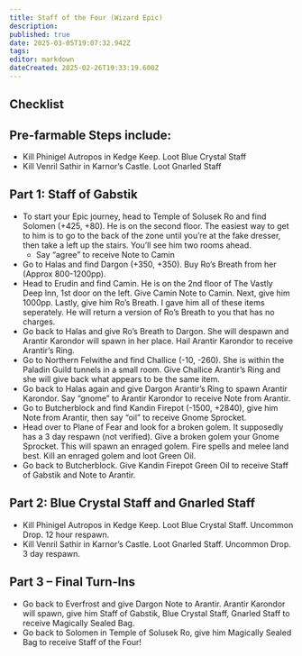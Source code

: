 ```yaml
---
title: Staff of the Four (Wizard Epic)
description: 
published: true
date: 2025-03-05T19:07:32.942Z
tags: 
editor: markdown
dateCreated: 2025-02-26T19:33:19.600Z
---
```


## Checklist

## Pre-farmable Steps include:
- Kill Phinigel Autropos in Kedge Keep. Loot Blue Crystal Staff
- Kill Venril Sathir in Karnor’s Castle. Loot Gnarled Staff

## Part 1: Staff of Gabstik
- To start your Epic journey, head to Temple of Solusek Ro and find Solomen (+425, +80). He is on the second floor. The easiest way to get to him is to go to the back of the zone until you’re at the fake dresser, then take a left up the stairs. You’ll see him two rooms ahead.
  - Say “agree” to receive Note to Camin
- Go to Halas and find Dargon (+350, +350). Buy Ro’s Breath from her (Approx 800-1200pp).
- Head to Erudin and find Camin. He is on the 2nd floor of The Vastly Deep Inn, 1st door on the left. Give Camin Note to Camin. Next, give him 1000pp. Lastly, give him Ro’s Breath. I gave him all of these items seperately. He will return a version of Ro’s Breath to you that has no charges.
- Go back to Halas and give Ro’s Breath to Dargon. She will despawn and Arantir Karondor will spawn in her place. Hail Arantir Karondor to receive Arantir’s Ring.
- Go to Northern Felwithe and find Challice (-10, -260). She is within the Paladin Guild tunnels in a small room. Give Challice Arantir’s Ring and she will give back what appears to be the same item.
- Go back to Halas again and give Dargon Arantir’s Ring to spawn Arantir Karondor. Say “gnome” to Arantir Karondor to receive Note from Arantir.
- Go to Butcherblock and find Kandin Firepot (-1500, +2840), give him Note from Arantir, then say “oil” to receive Gnome Sprocket.
- Head over to Plane of Fear and look for a broken golem. It supposedly has a 3 day respawn (not verified). Give a broken golem your Gnome Sprocket. This will spawn an enraged golem. Fire spells and melee land best. Kill an enraged golem and loot Green Oil.
- Go back to Butcherblock. Give Kandin Firepot Green Oil to receive Staff of Gabstik and Note to Arantir.

## Part 2: Blue Crystal Staff and Gnarled Staff
- Kill Phinigel Autropos in Kedge Keep. Loot Blue Crystal Staff. Uncommon Drop. 12 hour respawn.
- Kill Venril Sathir in Karnor’s Castle. Loot Gnarled Staff. Uncommon Drop. 3 day respawn.

## Part 3 – Final Turn-Ins
- Go back to Everfrost and give Dargon  Note to Arantir. Arantir Karondor will spawn, give him Staff of Gabstik, Blue Crystal Staff, Gnarled Staff to receive Magically Sealed Bag.
- Go back to Solomen in Temple of Solusek Ro, give him Magically Sealed Bag to receive Staff of the Four!
